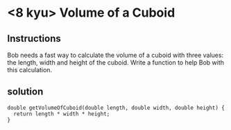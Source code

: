 # <8 kyu> Volume of a Cuboid

## Instructions

Bob needs a fast way to calculate the volume of a cuboid with three values: the length, width and height of the cuboid. Write a function to help Bob with this calculation.

## solution

```
double getVolumeOfCuboid(double length, double width, double height) {
  return length * width * height;
}
```
